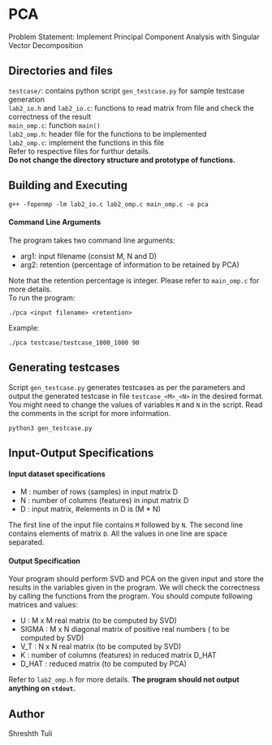 # PCA

Problem Statement: Implement Principal Component Analysis with Singular Vector Decomposition

## Directories and files
`testcase/`: contains python script `gen_testcase.py` for sample testcase generation  
`lab2_io.h` and `lab2_io.c`: functions to read matrix from file and check the correctness of the result  
`main_omp.c`: function `main()`  
`lab2_omp.h`: header file for the functions to be implemented  
`lab2_omp.c`: implement the functions in this file  
Refer to respective files for furthur details.  
**Do not change the directory structure and prototype of functions.**

## Building and Executing
```
g++ -fopenmp -lm lab2_io.c lab2_omp.c main_omp.c -o pca
```
#### Command Line Arguments
The program takes two command line arguments:
- arg1: input filename (consist M, N and D)  
- arg2: retention (percentage of information to be retained by PCA) 

Note that the retention percentage is integer.  Please refer to `main_omp.c` for more details.  
To run the program:
```
./pca <input filename> <retention>
```
Example:
```
./pca testcase/testcase_1000_1000 90
```

## Generating testcases
Script `gen_testcase.py` generates testcases as per the parameters and output the generated testcase in file `testcase_<M>_<N>` in the desired format. You might need to change the values of variables `M` and `N` in the script. Read the comments in the script for more information.
```
python3 gen_testcase.py
```

## Input-Output Specifications
#### Input dataset specifications
- M : number of rows (samples) in input matrix D
- N : number of columns (features) in input matrix D
- D : input matrix, #elements in D is (M * N)

The first line of the input file contains `M` followed by `N`. The second line contains elements of matrix `D`. All the values in one line are space separated.  

#### Output Specification
Your program should perform SVD and PCA on the given input and store the results in the variables given in the program. We will check the correctness by calling the functions from the program. You should compute following matrices and values:  
- U : M x M real matrix (to be computed by SVD)
- SIGMA : M x N diagonal matrix of positive real numbers ( to be computed by SVD)
- V_T : N x N real matrix (to be computed by SVD)
- K : number of columns (features) in reduced matrix D_HAT
- D_HAT : reduced matrix (to be computed by PCA)

Refer to `lab2_omp.h` for more details. **The program should not output anything on `stdout`.**  

## Author
Shreshth Tuli
